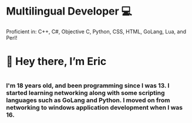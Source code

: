 <h1> Multilingual Developer 💻 </h1>
Proficient in: C++, C#, Objective C, Python, CSS, HTML, GoLang, Lua, and Perl!

<h1>👋 Hey there, I’m Eric <h1>
<h3> I'm 18 years old, and been programming since I was 13. I started learning networking along with some scripting languages such as GoLang and Python. I moved on from networking to windows application development when I was 16.</h3>


